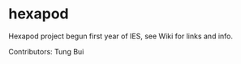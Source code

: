 # hexapod
Hexapod project begun first year of IES, see Wiki for links and info. 

Contributors:
Tung Bui
